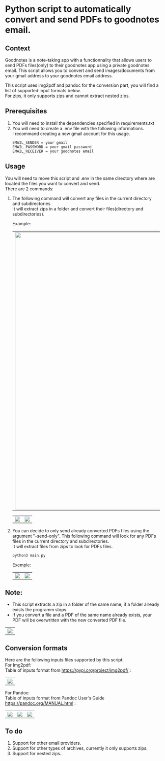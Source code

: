 # Python script to automatically convert and send PDFs to goodnotes email.

## Context

Goodnotes is a note-taking app with a functionnality that allows users to send PDFs files(only) to their goodnotes app using a private goodnotes email.
This script allows you to convert and send images/documents from your gmail address to your goodnotes email address.

This script uses img2pdf and pandoc for the conversion part, you will find a list of supported input formats below.\
For zips, it only supports zips and cannot extract nested zips.

## Prerequisites
1. You will need to install the dependencies specified in requirements.txt
2. You will need to create a .env file with the following informations.\
   I recommand creating a new gmail account for this usage.
   ```
   EMAIL_SENDER = your gmail
   EMAIL_PASSWORD = your gmail password
   EMAIL_RECEIVER = your goodnotes email
   ```

## Usage

You will need to move this script and .env in the same directory where are located the files you want to convert and send.\
There are 2 commands:

1. The following command will convert any files in the current directory and subdirectories.\
   It will extract zips in a folder and convert their files(directory and subdirectories).
   
   Example:
   <table>
      <tr>
         <td valign="middle"><img src="https://github.com/01MI/convert-and-send-pdf-files-to-goodnotes-email/assets/151965188/51beda88-68d2-4f78-abc0-c872b6133915" width="900"></td>
      </tr>
   </table>
   <table>
      <tr>
        <td align="middle"><img src="https://github.com/01MI/convert-and-send-pdf-files-to-goodnotes-email/assets/151965188/194dd68c-afa3-428f-9d38-cc21b896e5b3"></td>
        <td align="middle"><img src="https://github.com/01MI/convert-and-send-pdf-files-to-goodnotes-email/assets/151965188/4da23303-d4e2-4759-9508-2519744437c8"></td>
      </tr>
   </table>


3. You can decide to only send already converted PDFs files using the argument "-send-only".
   This following command will look for any PDFs files in the current directory and subdirectories.\
   It will extract files from zips to look for PDFs files.
   ```bash
   python3 main.py
   ```
   Exemple:
   <table>
      <tr>
         <td valign="middle"><img src="https://github.com/01MI/convert-and-send-pdf-files-to-goodnotes-email/assets/151965188/6071df21-c0c8-4b2e-aa3a-3fc8304aff32"></td>
         <td valign="middle"><img src="https://github.com/01MI/convert-and-send-pdf-files-to-goodnotes-email/assets/151965188/9c8a7bc9-0d5c-47bf-9d21-84a5fe52bbac"></td>
      </tr>
   </table>

## Note: 
- This script extracts a zip in a folder of the same name, if a folder already exists the programm stops.
- If you convert a file and a PDF of the same name already exists, your PDF will be overwritten with the new converted PDF file.
<table>
   <tr>
      <td valign="middle"><img src="https://github.com/01MI/convert-and-send-pdf-files-to-goodnotes-email/assets/151965188/a22a93cb-40cc-46d4-a7ed-a8dd95f00a78"></td>
   </tr>
</table>

## Conversion formats

Here are the following inputs files supported by this script:\
For Img2pdf:\
Table of inputs format from https://pypi.org/project/img2pdf/ : 
<table>
   <tr>
      <td valign="middle"><img src="https://github.com/01MI/convert-and-send-pdf-files-to-goodnotes-email/assets/151965188/f4ec4b68-a10d-450f-b7b2-532dcc7aeb69"></td>
   </tr>
</table>

For Pandoc:\
Table of inputs format from Pandoc User's Guide https://pandoc.org/MANUAL.html :
<table>
   <tr>
      <td valign="middle"><img src="https://github.com/01MI/convert-and-send-pdf-files-to-goodnotes-email/assets/151965188/cd66ed21-a0fe-418e-ae96-409860ff0fdf"></td>
      <td valign="middle"><img src="https://github.com/01MI/convert-and-send-pdf-files-to-goodnotes-email/assets/151965188/093407d0-345f-4388-a4f2-295b422fac5c"></td>
      <td valign="middle"><img src="https://github.com/01MI/convert-and-send-pdf-files-to-goodnotes-email/assets/151965188/160c9900-d4cc-4352-b33d-6e22b05d032a"></td>
   </tr>
</table>

## To do

1. Support for other email providers.
2. Support for other types of archives, currently it only supports zips.
3. Support for nested zips.








